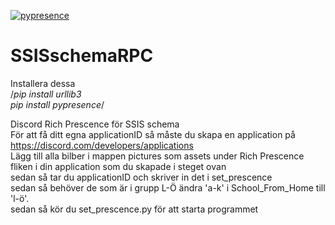 [![pypresence](https://img.shields.io/badge/using-pypresence-00bb88.svg?style=for-the-badge&logo=discord&logoWidth=20)](https://github.com/qwertyquerty/pypresence)

# SSISschemaRPC
Installera dessa\
/*pip install urllib3\
pip install pypresence*/

Discord Rich Prescence för SSIS schema\
För att få ditt egna applicationID så måste du skapa en application på
https://discord.com/developers/applications
\
Lägg till alla bilber i mappen pictures som assets under Rich Prescence fliken i din application som du skapade i steget ovan\
sedan så tar du applicationID och skriver in det i set_prescence\
sedan så behöver de som är i grupp L-Ö ändra 'a-k' i School_From_Home till 'l-ö'.\
sedan så kör du set_prescence.py för att starta programmet
